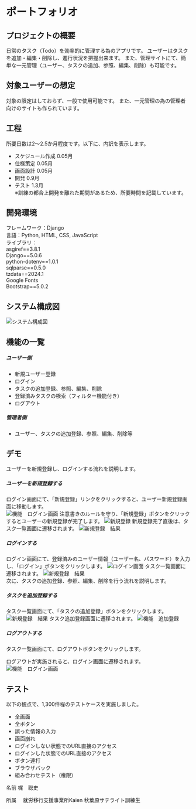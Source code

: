 # ポートフォリオ
[](Todoアプリです。)
## プロジェクトの概要
日常のタスク（Todo）を効率的に管理する為のアプリです。
ユーザーはタスクを追加・編集・削除し、進行状況を把握出来ます。
また、管理サイトにて、簡単な一元管理（ユーザー、タスクの追加、参照、編集、削除）も可能です。

## 対象ユーザーの想定
対象の限定はしておらず、一般で使用可能です。
また、一元管理の為の管理者向けのサイトも作られています。

## 工程
所要日数は2～2.5か月程度です。以下に、内訳を表示します。  
- スケジュール作成  0.05月  
- 仕様策定  0.05月  
- 画面設計  0.05月  
- 開発  0.9月  
- テスト  1.3月  
※訓練の都合上開発を離れた期間があるため、所要時間を記載しています。  

<!--
　理由：就活でより優先度の高い作業を3ヶ月程度取り組んでいた為。
・訓練時間　10:30～15:30（1時間休憩）（土日祝日は休み）  
　実質の日数　48日程度（2ヶ月～2ヶ月半程度）  
-->
## 開発環境
[](フレームワーク、言語、ライブラリ)
フレームワーク：Django  
言語：Python, HTML, CSS, JavaScript  
ライブラリ：  
﻿asgiref==3.8.1  
Django==5.0.6  
python-dotenv==1.0.1  
sqlparse==0.5.0  
tzdata==2024.1  
Google Fonts  
Bootstrap==5.0.2  

## システム構成図
![システム構成図](https://github.com/user-attachments/assets/a3a370fb-7d82-46ce-9665-14c6199a5be0)

## 機能の一覧[](（何が出来るか）)
##### ユーザー側
- 新規ユーザー登録
- ログイン
- タスクの追加登録、参照、編集、削除
- 登録済みタスクの検索（フィルター機能付き）
- ログアウト  
##### 管理者側
- ユーザー、タスクの追加登録、参照、編集、削除等
<!--
（画面をデモとして貼っていく。1行くらいで、「この画面は・・をする画面。」と、画面毎に記載。
　文章は可能な限り短く。）
 -->

## デモ
ユーザーを新規登録し、ログインする流れを説明します。
##### ユーザーを新規登録する
ログイン画面にて、「新規登録」リンクをクリックすると、ユーザー新規登録画面に移動します。<br>
![機能　ログイン画面](https://github.com/user-attachments/assets/81c0669e-ed1e-4059-839c-0df51116d8aa)
注意書きのルールを守り、「新規登録」ボタンをクリックするとユーザーの新規登録が完了します。
![新規登録](https://github.com/user-attachments/assets/d69b3100-90ef-437c-a57c-ea1355034b62)
新規登録完了直後は、タスク一覧画面に遷移されます。
![新規登録　結果](https://github.com/user-attachments/assets/39aeede9-4497-420d-a33f-1ff81cbf0fea)
##### ログインする
ログイン画面にて、登録済みのユーザー情報（ユーザー名、パスワード）を入力し、「ログイン」ボタンをクリックします。
![ログイン画面](https://github.com/user-attachments/assets/2202caef-73a9-44e7-908d-d42741abe790)
タスク一覧画面に遷移されます。
![新規登録　結果](https://github.com/user-attachments/assets/39aeede9-4497-420d-a33f-1ff81cbf0fea)  
次に、タスクの追加登録、参照、編集、削除を行う流れを説明します。
##### タスクを追加登録する
タスク一覧画面にて、「タスクの追加登録」ボタンをクリックします。
![新規登録　結果](https://github.com/user-attachments/assets/39aeede9-4497-420d-a33f-1ff81cbf0fea)
タスク追加登録画面に遷移されます。
![機能　追加登録](https://github.com/user-attachments/assets/01ade1f3-b04e-4b43-8876-05490816d298)

##### ログアウトする
タスク一覧画面にて、ログアウトボタンをクリックします。

ログアウトが実施されると、ログイン画面に遷移されます。
![機能　ログイン画面](https://github.com/user-attachments/assets/81c0669e-ed1e-4059-839c-0df51116d8aa)
## テスト
以下の観点で、1,300件程のテストケースを実施しました。

- 全画面
- 全ボタン
- 誤った情報の入力
- 画面崩れ
- ログインしない状態でのURL直接のアクセス
- ログインした状態でのURL直接のアクセス
- ボタン連打
- ブラウザバック
- 組み合わせテスト（権限）

 名前
 梶　聡史

 所属　
 就労移行支援事業所Kaien
 秋葉原サテライト訓練生　
 
 
